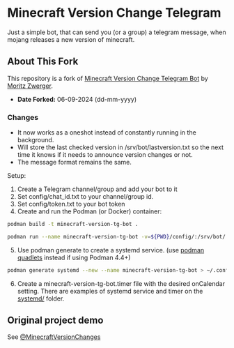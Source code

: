 # Minecraft Version Change Telegram

Just a simple bot, that can send you (or a group) a telegram message, when mojang releases a new version of minecraft.

## About This Fork

This repository is a fork of [Minecraft Version Change Telegram Bot](https://gitlab.bixilon.de/bixilon/minecraft-version-change-telegram) by [Moritz Zwerger](https://bixilon.de/en).

- **Date Forked:** 06-09-2024 (dd-mm-yyyy)

### Changes

- It now works as a oneshot instead of constantly running in the background.
- Will store the last checked version in /srv/bot/lastversion.txt so the next time it knows if it needs to announce version changes or not.
- The message format remains the same.

Setup:

1. Create a Telegram channel/group and add your bot to it
2. Set config/chat_id.txt to your channel/group id.
3. Set config/token.txt to your bot token
4. Create and run the Podman (or Docker) container:

```bash
podman build -t minecraft-version-tg-bot .

podman run --name minecraft-version-tg-bot -v=${PWD}/config/:/srv/bot/ minecraft-version-tg-bot
```

5. Use podman generate to create a systemd service. (use [podman quadlets](https://www.redhat.com/sysadmin/quadlet-podman) instead if using Podman 4.4+)

```bash
podman generate systemd --new --name minecraft-version-tg-bot > ~/.config/systemd/user/minecraft-version-tg-bot.service
```

6. Create a minecraft-version-tg-bot.timer file with the desired onCalendar setting. There are examples of systemd service and timer on the [systemd/](systemd) folder.

## Original project demo

See [@MinecraftVersionChanges](https://t.me/MinecraftVersionChanges)
